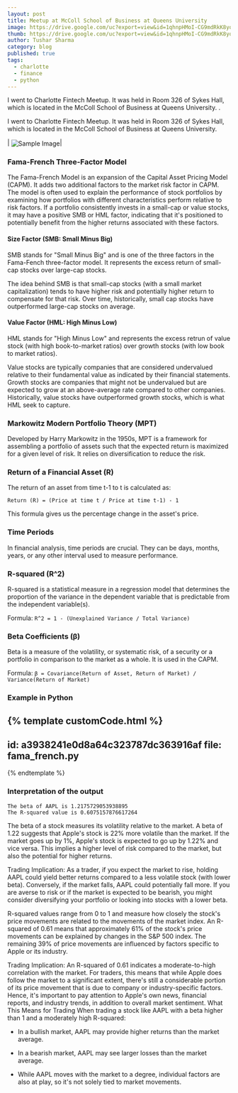 ```yaml
---
layout: post
title: Meetup at McColl School of Business at Queens University
image: https://drive.google.com/uc?export=view&id=1qhnpHMoI-CG9mdRkK8yq509c8iChU1xW
thumb: https://drive.google.com/uc?export=view&id=1qhnpHMoI-CG9mdRkK8yq509c8iChU1xW
author: Tushar Sharma
category: blog
published: true
tags:
  - charlotte
  - finance
  - python
---
```


I went to Charlotte Fintech Meetup. It was held in Room 326 of Sykes Hall, which is located in the McColl School of Business at Queens University. .<!-- truncate_here -->

I went to Charlotte Fintech Meetup. It was held in Room 326 of Sykes Hall, which is located in the McColl School of Business at Queens University. 

| <img align="center"  loading="lazy" src="https://drive.google.com/uc?export=view&id=1qhnpHMoI-CG9mdRkK8yq509c8iChU1xW" alt="Sample Image" />|

### Fama-French Three-Factor Model

The Fama-French Model is an expansion of the Capital Asset Pricing Model (CAPM). It adds two additional factors to the market risk factor in CAPM. The model is often used to explain the performance of stock portfolios by examining how portfolios with different characteristics perform relative to risk factors. If a portfolio consistently invests in a small-cap or value stocks, it may have a positive SMB or HML factor, indicating that it's positioned to potentially benefit from the higher returns associated with these factors.


#### Size Factor (SMB: Small Minus Big)

SMB stands for "Small Minus Big" and is one of the three factors in the Fama-Fench three-factor model. It represents the excess return of small-cap stocks over large-cap stocks. 

The idea behind SMB is that small-cap stocks (with a small market capitalization) tends to have higher risk and potentially higher return to compensate for that risk. Over time, historically, small cap stocks have outperformed large-cap stocks on average.

#### Value Factor (HML: High Minus Low)

HML stands for "High Minus Low" and represents the excess retrun of value stock (with high book-to-market ratios) over growth stocks (with low book to market ratios).

Value stocks are typically companies that are considered undervalued relative to their fundamental value as indicated by their financial statements. Growth stocks are companies that might not be undervalued but are expected to grow at an above-average rate compared to other companies. Historically, value stocks have outperformed growth stocks, which is what HML seek to capture.


###  Markowitz Modern Portfolio Theory (MPT)

Developed by Harry Markowitz in the 1950s, MPT is a framework for assembling a portfolio of assets such that the expected return is maximized for a given level of risk. It relies on diversification to reduce the risk.

### Return of a Financial Asset (R)
The return of an asset from time t-1 to t is calculated as:

```
Return (R) = (Price at time t / Price at time t-1) - 1
```

This formula gives us the percentage change in the asset's price.

### Time Periods

In financial analysis, time periods are crucial. They can be days, months, years, or any other interval used to measure performance.

### R-squared (R^2)

R-squared is a statistical measure in a regression model that determines the proportion of the variance in the dependent variable that is predictable from the independent variable(s).

Formula: `R^2 = 1 - (Unexplained Variance / Total Variance)`

### Beta Coefficients (β)

Beta is a measure of the volatility, or systematic risk, of a security or a portfolio in comparison to the market as a whole. It is used in the CAPM.

Formula: `β = Covariance(Return of Asset, Return of Market) / Variance(Return of Market)`

### Example in Python

{% template  customCode.html %}
---
id: a3938241e0d8a64c323787dc363916af
file: fama_french.py
---
{% endtemplate %}

### Interpretation of the output

```
The beta of AAPL is 1.2175729053938895
The R-squared value is 0.6075157876617264
```

The beta of a stock measures its volatility relative to the market. A beta of 1.22 suggests that Apple's stock is 22% more volatile than the market. If the market goes up by 1%, Apple's stock is expected to go up by 1.22% and vice versa. This implies a higher level of risk compared to the market, but also the potential for higher returns.

Trading Implication: As a trader, if you expect the market to rise, holding AAPL could yield better returns compared to a less volatile stock (with lower beta). Conversely, if the market falls, AAPL could potentially fall more. If you are averse to risk or if the market is expected to be bearish, you might consider diversifying your portfolio or looking into stocks with a lower beta.

R-squared values range from 0 to 1 and measure how closely the stock's price movements are related to the movements of the market index. An R-squared of 0.61 means that approximately 61% of the stock's price movements can be explained by changes in the S&P 500 index. The remaining 39% of price movements are influenced by factors specific to Apple or its industry.

Trading Implication: An R-squared of 0.61 indicates a moderate-to-high correlation with the market. For traders, this means that while Apple does follow the market to a significant extent, there's still a considerable portion of its price movement that is due to company or industry-specific factors. Hence, it's important to pay attention to Apple's own news, financial reports, and industry trends, in addition to overall market sentiment.
What This Means for Trading
When trading a stock like AAPL with a beta higher than 1 and a moderately high R-squared:

* In a bullish market, AAPL may provide higher returns than the market average.

* In a bearish market, AAPL may see larger losses than the market average.

* While AAPL moves with the market to a degree, individual factors are also at play, so it's not solely tied to market movements.